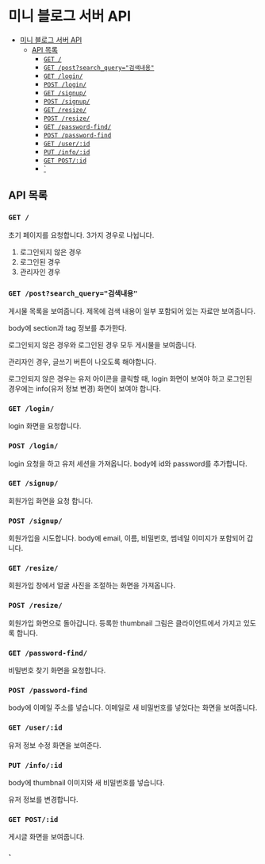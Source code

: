 # 미니 블로그 서버 API

- [미니 블로그 서버 API](#미니-블로그-서버-api)
  - [API 목록](#api-목록)
    - [`GET /`](#get-)
    - [`GET /post?search_query="검색내용"`](#get-postsearch_query검색내용)
    - [`GET /login/`](#get-login)
    - [`POST /login/`](#post-login)
    - [`GET /signup/`](#get-signup)
    - [`POST /signup/`](#post-signup)
    - [`GET /resize/`](#get-resize)
    - [`POST /resize/`](#post-resize)
    - [`GET /password-find/`](#get-password-find)
    - [`POST /password-find`](#post-password-find)
    - [`GET /user/:id`](#get-userid)
    - [`PUT /info/:id`](#put-infoid)
    - [`GET POST/:id`](#get-postid)
    - [`](#)

## API 목록

### `GET /`

초기 페이지를 요청합니다.
3가지 경우로 나뉩니다.

1. 로그인되지 않은 경우
2. 로그인된 경우
3. 관리자인 경우

### `GET /post?search_query="검색내용"`

게시물 목록을 보여줍니다. 제목에 검색 내용이 일부 포함되어 있는 자료만 보여줍니다.

body에
section과 tag 정보를 추가한다.

로그인되지 않은 경우와 로그인된 경우 모두 게시물을 보여줍니다.

관리자인 경우, 글쓰기 버튼이 나오도록 해야합니다.

로그인되지 않은 경우는 유저 아이콘을 클릭할 때, login 화면이 보여야 하고 로그인된 경우에는 info(유저 정보 변경) 화면이 보여야 합니다.

### `GET /login/`

login 화면을 요청합니다.

### `POST /login/`

login 요청을 하고 유저 세션을 가져옵니다.
body에 id와 password를 추가합니다.

### `GET /signup/`

회원가입 화면을 요청 합니다.

### `POST /signup/`

회원가입을 시도합니다.
body에 email, 이름, 비밀번호, 썸네일 이미지가 포함되어 갑니다.

### `GET /resize/`

회원가입 창에서 얼굴 사진을 조절하는 화면을 가져옵니다.

### `POST /resize/`

회원가입 화면으로 돌아갑니다.
등록한 thumbnail 그림은 클라이언트에서 가지고 있도록 합니다.

### `GET /password-find/`

비밀번호 찾기 화면을 요청합니다.

### `POST /password-find`

body에 이메일 주소를 넣습니다.
이메일로 새 비밀번호를 넣었다는 화면을 보여줍니다.

### `GET /user/:id`

유저 정보 수정 화면을 보여준다.

### `PUT /info/:id`

body에 thumbnail 이미지와 새 비밀번호를 넣습니다.

유저 정보를 변경합니다.

### `GET POST/:id`

게시글 화면을 보여줍니다.

### `